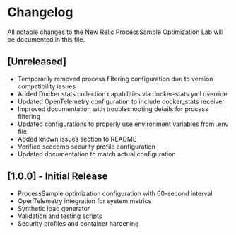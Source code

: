 # Changelog

All notable changes to the New Relic ProcessSample Optimization Lab will be documented in this file.

## [Unreleased]
- Temporarily removed process filtering configuration due to version compatibility issues
- Added Docker stats collection capabilities via docker-stats.yml override
- Updated OpenTelemetry configuration to include docker_stats receiver
- Improved documentation with troubleshooting details for process filtering
- Updated configurations to properly use environment variables from .env file
- Added known issues section to README
- Verified seccomp security profile configuration
- Updated documentation to match actual configuration

## [1.0.0] - Initial Release
- ProcessSample optimization configuration with 60-second interval
- OpenTelemetry integration for system metrics
- Synthetic load generator
- Validation and testing scripts
- Security profiles and container hardening
